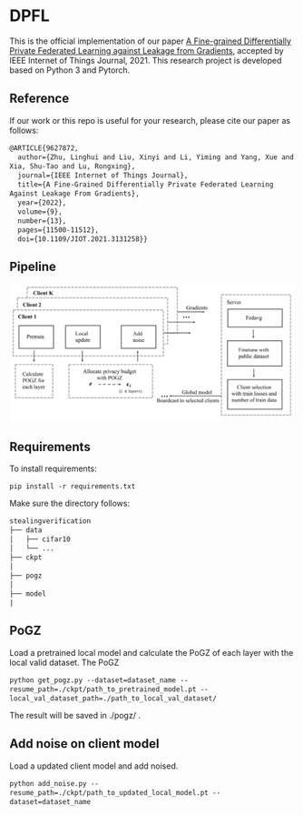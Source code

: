 # DPFL
This is the official implementation of our paper [A Fine-grained Differentially Private Federated Learning against Leakage from Gradients](https://ieeexplore.ieee.org/abstract/document/9627872), accepted by IEEE Internet of Things Journal, 2021. This research project is developed based on Python 3 and Pytorch.


## Reference
If our work or this repo is useful for your research, please cite our paper as follows:
```
@ARTICLE{9627872,
  author={Zhu, Linghui and Liu, Xinyi and Li, Yiming and Yang, Xue and Xia, Shu-Tao and Lu, Rongxing},
  journal={IEEE Internet of Things Journal}, 
  title={A Fine-Grained Differentially Private Federated Learning Against Leakage From Gradients}, 
  year={2022},
  volume={9},
  number={13},
  pages={11500-11512},
  doi={10.1109/JIOT.2021.3131258}}

```

## Pipeline
![Pipeline](https://github.com/zlh-thu/DPFL/blob/main/img/pipeline.png)


## Requirements

To install requirements:

```setup
pip install -r requirements.txt
```
Make sure the directory follows:
```File Tree
stealingverification
├── data
│   ├── cifar10
│   └── ...
├── ckpt 
│   
├── pogz
│   
├── model
|
```


## PoGZ
Load a pretrained local model and calculate the PoGZ of each layer with the local valid dataset.
The PoGZ
```
python get_pogz.py --dataset=dataset_name --resume_path=./ckpt/path_to_pretrained_model.pt --local_val_dataset_path=./path_to_local_val_dataset/
```
The result will be saved in ./pogz/ .

## Add noise on client model
Load a updated client model and add noised.
```
python add_noise.py --resume_path=./ckpt/path_to_updated_local_model.pt --dataset=dataset_name 
```


